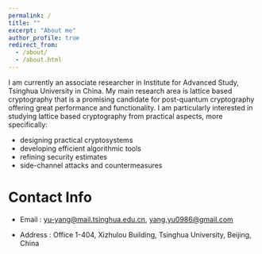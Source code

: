 ```yaml
---
permalink: /
title: ""
excerpt: "About me"
author_profile: true
redirect_from: 
  - /about/
  - /about.html
---
```


I am currently an associate researcher in Institute for Advanced Study, Tsinghua University in China. 
My main research area is lattice based cryptography that is a promising candidate for post-quantum cryptography offering 
great performance and functionality. 
I am particularly interested in studying lattice based cryptography from practical aspects, more specifically:
  * designing practical cryptosystems
  * developing efficient algorithmic tools
  * refining security estimates
  * side-channel attacks and countermeasures

Contact Info
======
* Email : yu-yang@mail.tsinghua.edu.cn, yang.yu0986@gmail.com        

* Address : Office 1-404, Xizhulou Building, Tsinghua University, Beijing, China   
